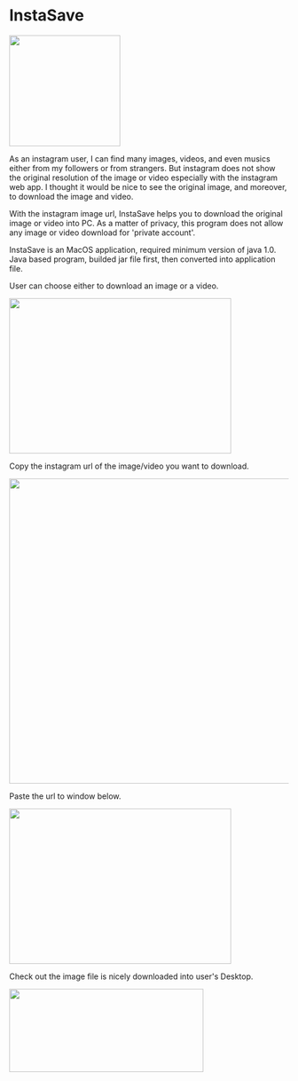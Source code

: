 # InstaSave

<img src="https://github.com/makeyeezy/InstaSave/src/insta1.png" width="200" height="200">

    
As an instagram user, I can find many images, videos, and even musics either from my followers or from strangers.
But instagram does not show the original resolution of the image or video especially with the instagram web app.
I thought it would be nice to see the original image, and moreover, to download the image and video.

With the instagram image url, InstaSave helps you to download the original image or video into PC.
As a matter of privacy, this program does not allow any image or video download for 'private account'.

InstaSave is an MacOS application, required minimum version of java 1.0.
Java based program, builded jar file first, then converted into application file.

User can choose either to download an image or a video.

<img src="https://github.com/makeyeezy/Instagram-Downloader/blob/master/src/insta2.png" width="400" height="280">

Copy the instagram url of the image/video you want to download.

<img src="https://github.com/makeyeezy/Instagram-Downloader/blob/master/src/insta3.jpg" width="850" height="550">

Paste the url to window below.

<img src="https://github.com/makeyeezy/Instagram-Downloader/blob/master/src/insta4.png" width="400" height="280">


Check out the image file is nicely downloaded into user's Desktop.

<img src="https://github.com/makeyeezy/Instagram-Downloader/blob/master/src/insta5.png" width="350" height="150">
